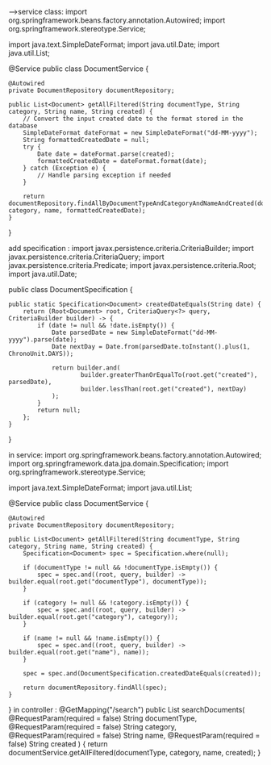 -->service class:
import org.springframework.beans.factory.annotation.Autowired;
import org.springframework.stereotype.Service;

import java.text.SimpleDateFormat;
import java.util.Date;
import java.util.List;

@Service
public class DocumentService {

    @Autowired
    private DocumentRepository documentRepository;

    public List<Document> getAllFiltered(String documentType, String category, String name, String created) {
        // Convert the input created date to the format stored in the database
        SimpleDateFormat dateFormat = new SimpleDateFormat("dd-MM-yyyy");
        String formattedCreatedDate = null;
        try {
            Date date = dateFormat.parse(created);
            formattedCreatedDate = dateFormat.format(date);
        } catch (Exception e) {
            // Handle parsing exception if needed
        }

        return documentRepository.findAllByDocumentTypeAndCategoryAndNameAndCreated(documentType, category, name, formattedCreatedDate);
    }
}

add specification :
import javax.persistence.criteria.CriteriaBuilder;
import javax.persistence.criteria.CriteriaQuery;
import javax.persistence.criteria.Predicate;
import javax.persistence.criteria.Root;
import java.util.Date;

public class DocumentSpecification {

    public static Specification<Document> createdDateEquals(String date) {
        return (Root<Document> root, CriteriaQuery<?> query, CriteriaBuilder builder) -> {
            if (date != null && !date.isEmpty()) {
                Date parsedDate = new SimpleDateFormat("dd-MM-yyyy").parse(date);
                Date nextDay = Date.from(parsedDate.toInstant().plus(1, ChronoUnit.DAYS));

                return builder.and(
                        builder.greaterThanOrEqualTo(root.get("created"), parsedDate),
                        builder.lessThan(root.get("created"), nextDay)
                );
            }
            return null;
        };
    }
}

in service:
import org.springframework.beans.factory.annotation.Autowired;
import org.springframework.data.jpa.domain.Specification;
import org.springframework.stereotype.Service;

import java.text.SimpleDateFormat;
import java.util.List;

@Service
public class DocumentService {

    @Autowired
    private DocumentRepository documentRepository;

    public List<Document> getAllFiltered(String documentType, String category, String name, String created) {
        Specification<Document> spec = Specification.where(null);

        if (documentType != null && !documentType.isEmpty()) {
            spec = spec.and((root, query, builder) -> builder.equal(root.get("documentType"), documentType));
        }

        if (category != null && !category.isEmpty()) {
            spec = spec.and((root, query, builder) -> builder.equal(root.get("category"), category));
        }

        if (name != null && !name.isEmpty()) {
            spec = spec.and((root, query, builder) -> builder.equal(root.get("name"), name));
        }

        spec = spec.and(DocumentSpecification.createdDateEquals(created));

        return documentRepository.findAll(spec);
    }
}
in controller :
@GetMapping("/search")
public List<Document> searchDocuments(
        @RequestParam(required = false) String documentType,
        @RequestParam(required = false) String category,
        @RequestParam(required = false) String name,
        @RequestParam(required = false) String created
) {
    return documentService.getAllFiltered(documentType, category, name, created);
}





